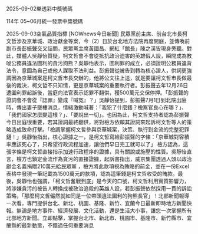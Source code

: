 
2025-09-02樂透彩中獎號碼

                                
114年 05~06月統一發票中獎號碼
                             
2025-09-03空氣品質指標
                              [NOWnews今日新聞] 民眾黨前主席、前台北市長柯文哲涉及京華城、政治獻金等案，今（2）日於台北地方法院再度開庭，並傳喚前副市長彭振聲交叉詰問，民眾黨主席黃國昌、網紅「館長」陳之漢皆現身旁聽。對此，媒體人吳靜怡質疑，柯文哲會不會從抵抗政治迫害的英雄假人設，瞬間成為教唆公務員違法圖利的貪污狗熊？吳靜怡表示，圖利罪的成立，必須證明公務員違背法令，意圖為自己或他人謀取不法利益。彭振聲從被告到轉為核心證人，供詞更強調因為京華城案是柯文哲市長交辦的，他將公文往上送，就是要讓柯文哲市長做最後的裁決，柯文哲不只知情，更是京華城案的重要執行者。彭振聲去年12月26日遭圖利罪起訴後，當庭向法官表示認罪不翻供，獲500萬元交保停押。「彭振聲的證詞會不會從『認罪』變成『喊冤』？」吳靜怡提到，彭振聲7月1日到北院出庭時，傳出妻子墜樓消息，情緒激動喊著：「我犯了什麼錯？檢察官良心在哪？」、「我們國家怎麼變這樣？」、「要說出一切」。也因為此，柯文哲支持者認為彭振聲今日出庭很重要，若其證詞最終翻供，將對檢方依賴其證詞來起訴柯文哲等人的策略造成致命打擊。「檢調掌握柯文哲參與京華城案，決策、執行到金流的完整犯罪鏈！」吳靜怡指出，核心證據之一，是柯文哲寫給彭振聲的字條：「京華城對容積率應該死心了，只希望行政流程加速，讓他們早日完工就可以了」 檢方認為，這張字條是柯文哲直接指示加速行政程序的證據，具有關說或施壓的性質。吳靜怡直言，檢方也鎖定金流作為貪污的直接證據，起訴書指出，威京集團透過人頭以政治獻金名義捐贈210萬元給民眾黨 ，檢方將此款項視為賄賂的前金，並在一份Excel表格中發現一筆記載為1500萬元的款項，認為這筆錢是柯文哲收受的賄款。最後，吳靜怡也強調，「柯文哲奮戰到底」是今天的口號，柯文哲利用實質影響力，將涉嫌貪污的被告人轉換成被政治追殺的英雄人設，若彭振聲依然採用一貫的訴訟策略，「那麼柯文哲儼然就如同是一位帶頭違法圖利的狗熊長官」！北部新聞報導一次看，專門提供台北、新北、桃園、基隆、新竹、宜蘭今日最新即時地方新聞快報。無論是地方事件、經濟發展、文化活動，還是生活大小事，讓您一次掌握所有北部地方新聞。立即點擊，掌握台北市、新北市、桃園市、基隆市、新竹縣市、宜蘭縣的最新動態，不錯過任何重要消息